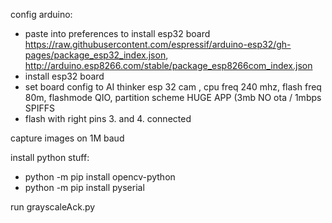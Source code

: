 config arduino:
- paste into preferences to install esp32 board
    https://raw.githubusercontent.com/espressif/arduino-esp32/gh-pages/package_esp32_index.json, http://arduino.esp8266.com/stable/package_esp8266com_index.json
- install esp32 board
- set board config to AI thinker esp 32 cam , cpu freq 240 mhz, flash freq 80m, flashmode QIO, partition scheme HUGE APP (3mb NO ota / 1mbps SPIFFS
- flash with right pins 3. and 4. connected

capture images on 1M baud 

install python stuff:
- python -m pip install opencv-python
- python -m pip install pyserial
                                                                                                                          
run grayscaleAck.py
